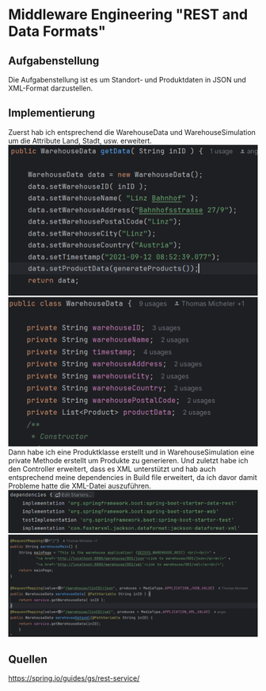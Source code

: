 # Middleware Engineering "REST and Data Formats"

## Aufgabenstellung
Die Aufgabenstellung ist es um Standort- und Produktdaten in JSON und XML-Format darzustellen. 
## Implementierung
Zuerst hab ich entsprechend die WarehouseData und WarehouseSimulation um die Attribute Land, Stadt, usw. erweitert.
![img.png](img.png)
![img_1.png](img_1.png)
Dann habe ich eine Produktklasse erstellt und in WarehouseSimulation eine private Methode erstellt um Produkte zu generieren.
Und zuletzt habe ich den Controller erweitert, dass es XML unterstützt und hab auch entsprechend meine dependencies in Build file erweitert,
da ich davor damit Probleme hatte die XML-Datei auszuführen.
![img_2.png](img_2.png)
![img_3.png](img_3.png)
## Quellen
https://spring.io/guides/gs/rest-service/

